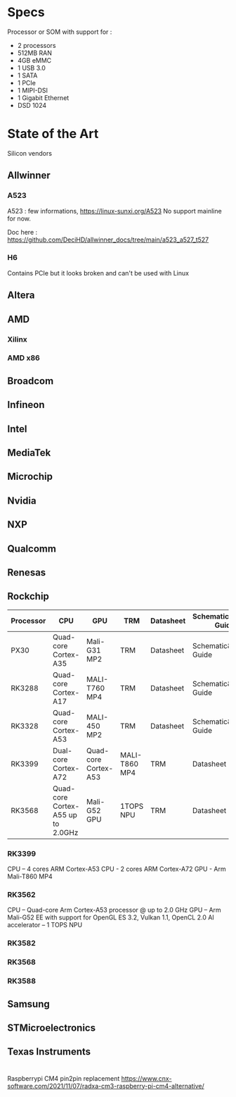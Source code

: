 # Specs

Processor or SOM with support for : 

- 2 processors
- 512MB RAN
- 4GB eMMC
- 1 USB 3.0
- 1 SATA
- 1 PCIe
- 1 MIPI-DSI
- 1 Gigabit Ethernet
- DSD 1024


# State of the Art

Silicon vendors 

## Allwinner

### A523
A523 : few informations, https://linux-sunxi.org/A523 No support mainline for now.

Doc here : https://github.com/DeciHD/allwinner_docs/tree/main/a523_a527_t527

### H6

Contains PCIe but it looks broken and can't be used with Linux
 
## Altera
## AMD
### Xilinx
### AMD x86
## Broadcom
## Infineon
## Intel
## MediaTek
## Microchip
## Nvidia
## NXP
## Qualcomm
## Renesas
## Rockchip

| Processor | CPU                          | GPU               | TRM              | Datasheet        | Schematic&Layout Guide |
|-----------|------------------------------|-------------------|------------------|------------------|------------------------|
| PX30      | Quad-core Cortex-A35         | Mali-G31 MP2      | TRM              | Datasheet        | Schematic&Layout Guide  |
| RK3288    | Quad-core Cortex-A17         | MALI-T760 MP4     | TRM              | Datasheet        | Schematic&Layout Guide  |
| RK3328    | Quad-core Cortex-A53         | MALI-450 MP2      | TRM              | Datasheet        | Schematic&Layout Guide  |
| RK3399    | Dual-core Cortex-A72         | Quad-core Cortex-A53 | MALI-T860 MP4 | TRM              | Datasheet        | Schematic&Layout Guide  |
| RK3568    | Quad-core Cortex-A55 up to 2.0GHz | Mali-G52 GPU | 1TOPS NPU        | TRM              | Datasheet        | Schematic&Layout Guide  |

### RK3399

CPU – 4 cores ARM Cortex-A53
CPU - 2 cores ARM Cortex-A72
GPU - Arm Mali-T860 MP4

### RK3562

CPU – Quad-core Arm Cortex-A53 processor @ up to 2.0 GHz
GPU – Arm Mali-G52 EE with support for OpenGL ES 3.2, Vulkan 1.1, OpenCL 2.0
AI accelerator – 1 TOPS NPU

### RK3582


### RK3568


### RK3588


## Samsung
## STMicroelectronics
## Texas Instruments


#
Raspberrypi CM4 pin2pin replacement
https://www.cnx-software.com/2021/11/07/radxa-cm3-raspberry-pi-cm4-alternative/
